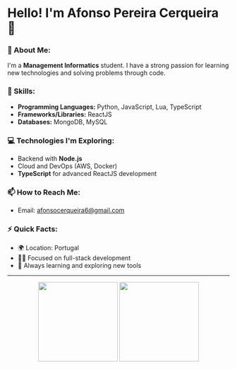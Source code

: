# Hello! I'm Afonso Pereira Cerqueira 👋

### 🌱 About Me:
I'm a **Management Informatics** student. I have a strong passion for learning new technologies and solving problems through code.

### 🚀 Skills:
- **Programming Languages:** Python, JavaScript, Lua, TypeScript
- **Frameworks/Libraries:** ReactJS
- **Databases:** MongoDB, MySQL
  
### 💻 Technologies I'm Exploring:
- Backend with **Node.js**
- Cloud and DevOps (AWS, Docker)
- **TypeScript** for advanced ReactJS development

### 📫 How to Reach Me:
- Email: afonsocerqueira6@gmail.com

### ⚡ Quick Facts:
- 🌍 Location: Portugal
- 👨‍💻 Focused on full-stack development
- 📖 Always learning and exploring new tools

---

<div align="center">
  <img height="180em" src="https://github-readme-stats.vercel.app/api?username=AfonsoPereiraCerqueira&show_icons=true&hide_border=true&theme=dark" />
  <img height="180em" src="https://github-readme-stats.vercel.app/api/top-langs/?username=AfonsoPereiraCerqueira&layout=compact&hide_border=true&theme=dark" />
</div>

